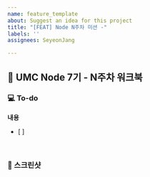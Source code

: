 ```yaml
---
name: feature_template
about: Suggest an idea for this project
title: "[FEAT] Node N주차 미션 -"
labels: ''
assignees: SeyeonJang

---
```


## 💚 UMC Node 7기 - N주차 워크북
### 💻 To-do
**내용**
- [ ]

<br>

### 📸 스크린샷

